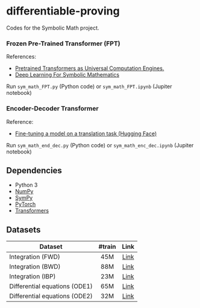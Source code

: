 # differentiable-proving
Codes for the Symbolic Math project. 
### Frozen Pre-Trained Transformer (FPT)
References: 
- [Pretrained Transformers as Universal Computation Engines.](https://github.com/kzl/universal-computation/blob/master/demo.ipynb)
- [Deep Learning For Symbolic Mathematics](https://github.com/facebookresearch/SymbolicMathematics)

Run `sym_math_FPT.py` (Python code) or `sym_math_FPT.ipynb` (Jupiter notebook)
### Encoder-Decoder Transformer 
Reference: 
- [Fine-tuning a model on a translation task (Hugging Face)](https://github.com/huggingface/notebooks/blob/master/examples/translation.ipynb)

Run `sym_math_end_dec.py` (Python code) or `sym_math_enc_dec.ipynb` (Jupiter notebook)
## Dependencies

- Python 3
- [NumPy](http://www.numpy.org/)
- [SymPy](https://www.sympy.org/)
- [PyTorch](http://pytorch.org/) 
- [Transformers](https://github.com/huggingface/transformers)

## Datasets 

| Dataset                       | #train     | Link                                                                            |
| ------------------------------|:----------:|:-------------------------------------------------------------------------------:|
| Integration (FWD)             |    45M     | [Link](https://dl.fbaipublicfiles.com/SymbolicMathematics/data/prim_fwd.tar.gz) |
| Integration (BWD)             |    88M     | [Link](https://dl.fbaipublicfiles.com/SymbolicMathematics/data/prim_bwd.tar.gz) |
| Integration (IBP)             |    23M     | [Link](https://dl.fbaipublicfiles.com/SymbolicMathematics/data/prim_ibp.tar.gz) |
| Differential equations (ODE1) |    65M     | [Link](https://dl.fbaipublicfiles.com/SymbolicMathematics/data/ode1.tar.gz)     |
| Differential equations (ODE2) |    32M     | [Link](https://dl.fbaipublicfiles.com/SymbolicMathematics/data/ode2.tar.gz)     |
